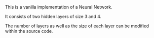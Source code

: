 This is a vanilla implementation of a Neural Network. 

It consists of two hidden layers of size 3 and 4. 

The number of layers as well as the size of each layer can be modified within the source code.

